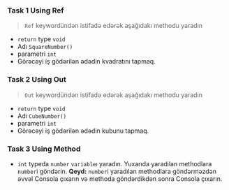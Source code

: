 ### Task 1 Using Ref
> `Ref` keywordündən istifadə edərək aşağıdakı methodu yaradın
- `return` type `void` 
-   Adı `SquareNumber()`
-  parametri  `int` 
- Görəcəyi iş gödərilən ədədin kvadratını tapmaq.
### Task 2 Using Out
> `Out` keywordündən istifadə edərək aşağıdakı methodu yaradın
- `return` type `void` 
-   Adı `CubeNumber()`
-  parametri  `int` 
- Görəcəyi iş gödərilən ədədin kubunu tapmaq.
### Task 3 Using Method
- `int` typeda `number`  `variable`ı yaradın. Yuxarıda yaradılan methodlara `number`i göndərin. 
**Qeyd:** `number`i yaradılan methodlara göndərməzdən əvvəl Consola çıxarın və methoda göndərdikdən sonra Consola çıxarın.
